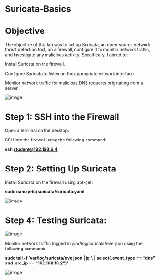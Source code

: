 # Suricata-Basics

# Objective
The objective of this lab was to set up Suricata, an open-source network threat detection tool, on a firewall, configure it to monitor network traffic, and investigate any malicious activity. Specifically, I aimed to:

Install Suricata on the firewall.

Configure Suricata to listen on the appropriate network interface.

Monitor network traffic for malicious DNS requests originating from a server.

![image](https://github.com/user-attachments/assets/6c531406-9fc8-4346-8a7e-bf9e15634ae1)

# Step 1: SSH into the Firewall

Open a terminal on the desktop.

SSH into the firewall using the following command:

**ssh student@192.168.6.4**

# Step 2: Setting Up Suricata

Install Suricata on the firewall using apt-get:

**sudo nano /etc/suricata/suricata.yaml**

![image](https://github.com/user-attachments/assets/fd550a8a-0d4a-47ee-ab04-ded95770925d)

# Step 4: Testing Suricata:

![image](https://github.com/user-attachments/assets/f6557171-7440-4d59-9a30-6a3a863eb212)

Monitor network traffic logged in /var/log/suricata/eve.json using the following command:

**sudo tail -f /var/log/suricata/eve.json | jq '. | select(.event_type == "dns" and .src_ip == "192.168.10.2")'**

![image](https://github.com/user-attachments/assets/4da8827f-4cef-46f4-899f-1399245572db)


